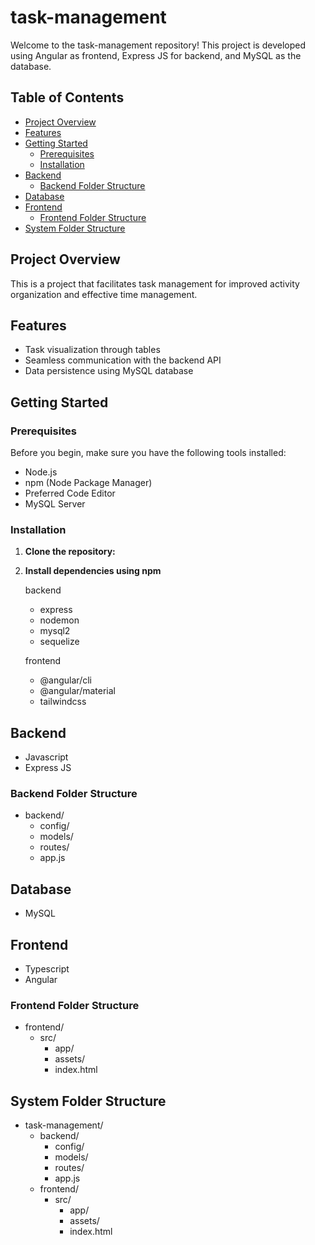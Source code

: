 # task-management

Welcome to the task-management repository! This project is developed using Angular as frontend, Express JS for backend, and MySQL as the database.

## Table of Contents

- [Project Overview](#project-overview)
- [Features](#features)
- [Getting Started](#getting-started)
  - [Prerequisites](#prerequisites)
  - [Installation](#installation)
- [Backend](#backend)
  - [Backend Folder Structure](#backend-folder-structure)
- [Database](#database)
- [Frontend](#frontend)
  - [Frontend Folder Structure](#frontend-folder-structure)
- [System Folder Structure](#system-folder-structure)

## Project Overview

This is a project that facilitates task management for improved activity organization and effective time management.

## Features
- Task visualization through tables
- Seamless communication with the backend API
- Data persistence using MySQL database

## Getting Started

### Prerequisites

Before you begin, make sure you have the following tools installed:

- Node.js
- npm (Node Package Manager)
- Preferred Code Editor
- MySQL Server

### Installation

1. **Clone the repository:**
2. **Install dependencies using npm**
   
   backend
   - express
   - nodemon
   - mysql2
   - sequelize

   frontend
   - @angular/cli
   - @angular/material
   - tailwindcss

## Backend
  - Javascript
  - Express JS

### Backend Folder Structure
- backend/
    - config/
    - models/
    - routes/
    - app.js

## Database
  - MySQL

## Frontend
  - Typescript
  - Angular

### Frontend Folder Structure
- frontend/
   - src/
     - app/
     - assets/
     - index.html

## System Folder Structure
- task-management/
  - backend/
    - config/
    - models/
    - routes/
    - app.js
  - frontend/
    - src/
      - app/
      - assets/
      - index.html

